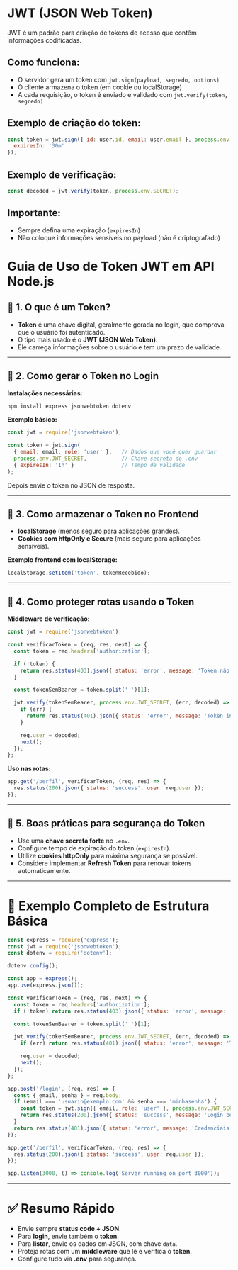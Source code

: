 # JWT (JSON Web Token)

JWT é um padrão para criação de tokens de acesso que contêm informações codificadas.

## Como funciona:
- O servidor gera um token com `jwt.sign(payload, segredo, options)`
- O cliente armazena o token (em cookie ou localStorage)
- A cada requisição, o token é enviado e validado com `jwt.verify(token, segredo)`

## Exemplo de criação do token:
```js
const token = jwt.sign({ id: user.id, email: user.email }, process.env.SECRET, {
  expiresIn: '30m'
});
```

## Exemplo de verificação:
```js
const decoded = jwt.verify(token, process.env.SECRET);
```

## Importante:
- Sempre defina uma expiração (`expiresIn`)
- Não coloque informações sensíveis no payload (não é criptografado)

# Guia de Uso de Token JWT em API Node.js

## 📌 1. O que é um Token?
- **Token** é uma chave digital, geralmente gerada no login, que comprova que o usuário foi autenticado.
- O tipo mais usado é o **JWT (JSON Web Token)**.
- Ele carrega informações sobre o usuário e tem um prazo de validade.

---

## 📌 2. Como gerar o Token no Login

**Instalações necessárias:**
```bash
npm install express jsonwebtoken dotenv
```

**Exemplo básico:**
```javascript
const jwt = require('jsonwebtoken');

const token = jwt.sign(
  { email: email, role: 'user' },   // Dados que você quer guardar
  process.env.JWT_SECRET,           // Chave secreta do .env
  { expiresIn: '1h' }               // Tempo de validade
);
```

Depois envie o token no JSON de resposta.

---

## 📌 3. Como armazenar o Token no Frontend
- **localStorage** (menos seguro para aplicações grandes).
- **Cookies com httpOnly e Secure** (mais seguro para aplicações sensíveis).

**Exemplo frontend com localStorage:**
```javascript
localStorage.setItem('token', tokenRecebido);
```

---

## 📌 4. Como proteger rotas usando o Token

**Middleware de verificação:**
```javascript
const jwt = require('jsonwebtoken');

const verificarToken = (req, res, next) => {
  const token = req.headers['authorization'];

  if (!token) {
    return res.status(403).json({ status: 'error', message: 'Token não fornecido' });
  }

  const tokenSemBearer = token.split(' ')[1];

  jwt.verify(tokenSemBearer, process.env.JWT_SECRET, (err, decoded) => {
    if (err) {
      return res.status(401).json({ status: 'error', message: 'Token inválido' });
    }

    req.user = decoded;
    next();
  });
};
```

**Uso nas rotas:**
```javascript
app.get('/perfil', verificarToken, (req, res) => {
  res.status(200).json({ status: 'success', user: req.user });
});
```

---

## 📌 5. Boas práticas para segurança do Token
- Use uma **chave secreta forte** no `.env`.
- Configure tempo de expiração do token (`expiresIn`).
- Utilize **cookies httpOnly** para máxima segurança se possível.
- Considere implementar **Refresh Token** para renovar tokens automaticamente.

---

# 📄 Exemplo Completo de Estrutura Básica

```javascript
const express = require('express');
const jwt = require('jsonwebtoken');
const dotenv = require('dotenv');

dotenv.config();

const app = express();
app.use(express.json());

const verificarToken = (req, res, next) => {
  const token = req.headers['authorization'];
  if (!token) return res.status(403).json({ status: 'error', message: 'Token não fornecido' });

  const tokenSemBearer = token.split(' ')[1];

  jwt.verify(tokenSemBearer, process.env.JWT_SECRET, (err, decoded) => {
    if (err) return res.status(401).json({ status: 'error', message: 'Token inválido' });

    req.user = decoded;
    next();
  });
};

app.post('/login', (req, res) => {
  const { email, senha } = req.body;
  if (email === 'usuario@exemplo.com' && senha === 'minhasenha') {
    const token = jwt.sign({ email, role: 'user' }, process.env.JWT_SECRET, { expiresIn: '1h' });
    return res.status(200).json({ status: 'success', message: 'Login bem-sucedido', token });
  }
  return res.status(401).json({ status: 'error', message: 'Credenciais incorretas' });
});

app.get('/perfil', verificarToken, (req, res) => {
  res.status(200).json({ status: 'success', user: req.user });
});

app.listen(3000, () => console.log('Server running on port 3000'));
```

---

# ✅ Resumo Rápido
- Envie sempre **status code + JSON**.
- Para **login**, envie também o **token**.
- Para **listar**, envie os dados em JSON, com chave `data`.
- Proteja rotas com um **middleware** que lê e verifica o **token**.
- Configure tudo via **.env** para segurança.

